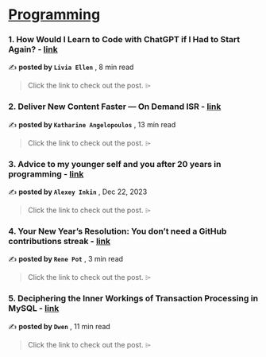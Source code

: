
<h1><a href=https://medium.com/tag/programming/recommended target="_blank" rel="noopener noreferrer">Programming</a></h1>
<h3>1. How Would I Learn to Code with ChatGPT if I Had to Start Again? - <a href=https://medium.com/towards-data-science/how-would-i-learn-to-code-with-chatgpt-if-i-had-to-start-again-12f2f36e4383?source=tag_recommended_feed---------0-84----------programming----------0a0cad53_5857_4dce_bfbc_1b3e5e407d28------- target="_blank" rel="noopener noreferrer">link</a></h3>

✍️ **posted by `Livia Ellen`** <date> , 8 min read</date>

<blockquote>Click the link to check out the post. ⌲</blockquote>

<h3>2. Deliver New Content Faster — On Demand ISR - <a href=https://medium.com/stackademic/on-demand-incremental-static-regeneration-3aac500641d8?source=tag_recommended_feed---------1-107----------programming----------0a0cad53_5857_4dce_bfbc_1b3e5e407d28------- target="_blank" rel="noopener noreferrer">link</a></h3>

✍️ **posted by `Katharine Angelopoulos`** <date> , 13 min read</date>

<blockquote>Click the link to check out the post. ⌲</blockquote>

<h3>3. Advice to my younger self and you after 20 years in programming - <a href=https://medium.com/@alexey.inkin/advice-to-my-younger-self-and-you-after-20-years-in-programming-a3a2ccc7a942?source=tag_recommended_feed---------2-85----------programming----------0a0cad53_5857_4dce_bfbc_1b3e5e407d28------- target="_blank" rel="noopener noreferrer">link</a></h3>

✍️ **posted by `Alexey Inkin`** <date> , Dec 22, 2023</date>

<blockquote>Click the link to check out the post. ⌲</blockquote>

<h3>4. Your New Year’s Resolution: You don’t need a GitHub contributions streak - <a href=https://medium.com/gitconnected/your-new-years-resolution-you-don-t-need-a-github-contributions-streak-3e3e199657b0?source=tag_recommended_feed---------3-84----------programming----------0a0cad53_5857_4dce_bfbc_1b3e5e407d28------- target="_blank" rel="noopener noreferrer">link</a></h3>

✍️ **posted by `Rene Pot`** <date> , 3 min read</date>

<blockquote>Click the link to check out the post. ⌲</blockquote>

<h3>5. Deciphering the Inner Workings of Transaction Processing in MySQL - <a href=https://medium.com/itnext/deciphering-the-inner-workings-of-transaction-processing-in-mysql-bb2f59c40bff?source=tag_recommended_feed---------4-107----------programming----------0a0cad53_5857_4dce_bfbc_1b3e5e407d28------- target="_blank" rel="noopener noreferrer">link</a></h3>

✍️ **posted by `Dwen`** <date> , 11 min read</date>

<blockquote>Click the link to check out the post. ⌲</blockquote>

